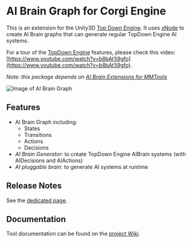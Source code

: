 # AI Brain Graph for Corgi Engine

This is an extension for the Unity3D [Top Down Engine](https://assetstore.unity.com/packages/templates/systems/topdown-engine-89636?aid=1011lHJn). It uses [xNode](https://github.com/Siccity/xNode) to create AI Brain graphs that can generate regular TopDown Engine AI systems.

For a tour of the [TopDown Engine](https://www.youtube.com/watch?v=hLiyTSvY9s0&feature=emb_logo) features, please check this video: [https://www.youtube.com/watch?v=b8bAt1i9gfo](https://www.youtube.com/watch?v=b8bAt1i9gfo).

_Note: this package depends on [AI Brain Extensions for MMTools](https://github.com/thebitcave/ai-brain-extensions-for-mmtools)_

![Image of AI Brain Graph](https://github.com/thebitcave/ai-brain-graph-for-corgi-engine/blob/docs/doc-images/tutorial_006.png)

## Features

* AI Brain Graph including:
  * States
  * Transitions
  * Actions
  * Decisions
* _AI Brain Generator_: to create TopDown Engine AIBrain systems (with AIDecisions and AIActions)
* _AI pluggable brain_: to generate AI systems at runtime

## Release Notes

See the [dedicated page](https://github.com/marcosecchi/ai-brain-graph-for-corgi/blob/master/RELEASE.md).

## Documentation

Tool documentation can be found on the [project Wiki](https://github.com/marcosecchi/ai-brain-graph-for-topdown-engine/wiki).
